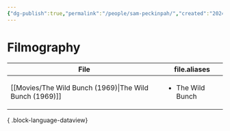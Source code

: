 ```yaml
---
{"dg-publish":true,"permalink":"/people/sam-peckinpah/","created":"2024-06-17","updated":"2024-06-17"}
---
```



# Filmography

| File                                                       | file.aliases                     |
| ---------------------------------------------------------- | -------------------------------- |
| [[Movies/The Wild Bunch (1969)\|The Wild Bunch (1969)]] | <ul><li>The Wild Bunch</li></ul> |

{ .block-language-dataview}
